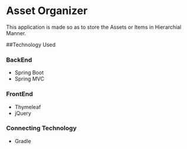 # Asset Organizer 

This application is made so as to store the Assets or Items in Hierarchial Manner. 

##Technology Used

### BackEnd
- Spring Boot
- Spring MVC

### FrontEnd
- Thymeleaf 
- jQuery 

### Connecting Technology
- Gradle 
